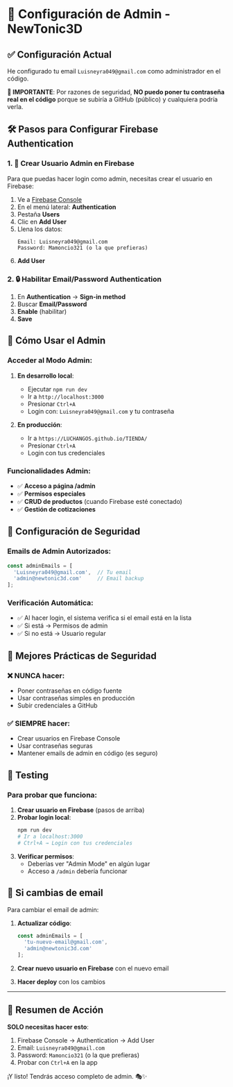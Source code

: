 # 🔐 Configuración de Admin - NewTonic3D

## ✅ Configuración Actual

He configurado tu email `Luisneyra049@gmail.com` como administrador en el código. 

**🚨 IMPORTANTE**: Por razones de seguridad, **NO puedo poner tu contraseña real en el código** porque se subiría a GitHub (público) y cualquiera podría verla.

## 🛠️ Pasos para Configurar Firebase Authentication

### 1. 📧 Crear Usuario Admin en Firebase

Para que puedas hacer login como admin, necesitas crear el usuario en Firebase:

1. Ve a [Firebase Console](https://console.firebase.google.com/project/tienda-de81e)
2. En el menú lateral: **Authentication**
3. Pestaña **Users**
4. Clic en **Add User**
5. Llena los datos:
   ```
   Email: Luisneyra049@gmail.com
   Password: Mamoncio321 (o la que prefieras)
   ```
6. **Add User**

### 2. 🔒 Habilitar Email/Password Authentication

1. En **Authentication** → **Sign-in method**
2. Buscar **Email/Password**
3. **Enable** (habilitar)
4. **Save**

## 🎯 Cómo Usar el Admin

### Acceder al Modo Admin:

1. **En desarrollo local**:
   - Ejecutar `npm run dev`
   - Ir a `http://localhost:3000`
   - Presionar `Ctrl+A`
   - Login con: `Luisneyra049@gmail.com` y tu contraseña

2. **En producción**:
   - Ir a `https://LUCHANGOS.github.io/TIENDA/`
   - Presionar `Ctrl+A`
   - Login con tus credenciales

### Funcionalidades Admin:

- ✅ **Acceso a página /admin**
- ✅ **Permisos especiales**
- ✅ **CRUD de productos** (cuando Firebase esté conectado)
- ✅ **Gestión de cotizaciones**

## 🔐 Configuración de Seguridad

### Emails de Admin Autorizados:

```typescript
const adminEmails = [
  'Luisneyra049@gmail.com',  // Tu email
  'admin@newtonic3d.com'     // Email backup
];
```

### Verificación Automática:

- ✅ Al hacer login, el sistema verifica si el email está en la lista
- ✅ Si está → Permisos de admin
- ✅ Si no está → Usuario regular

## 🚨 Mejores Prácticas de Seguridad

### ❌ NUNCA hacer:
- Poner contraseñas en código fuente
- Usar contraseñas simples en producción
- Subir credenciales a GitHub

### ✅ SIEMPRE hacer:
- Crear usuarios en Firebase Console
- Usar contraseñas seguras
- Mantener emails de admin en código (es seguro)

## 🧪 Testing

### Para probar que funciona:

1. **Crear usuario en Firebase** (pasos de arriba)
2. **Probar login local**:
   ```bash
   npm run dev
   # Ir a localhost:3000
   # Ctrl+A → Login con tus credenciales
   ```
3. **Verificar permisos**:
   - Deberías ver "Admin Mode" en algún lugar
   - Acceso a `/admin` debería funcionar

## 🔄 Si cambias de email

Para cambiar el email de admin:

1. **Actualizar código**:
   ```typescript
   const adminEmails = [
     'tu-nuevo-email@gmail.com',
     'admin@newtonic3d.com'
   ];
   ```

2. **Crear nuevo usuario en Firebase** con el nuevo email

3. **Hacer deploy** con los cambios

---

## 🎯 Resumen de Acción

**SOLO necesitas hacer esto**:

1. Firebase Console → Authentication → Add User
2. Email: `Luisneyra049@gmail.com`
3. Password: `Mamoncio321` (o la que prefieras)
4. Probar con `Ctrl+A` en la app

¡Y listo! Tendrás acceso completo de admin. 🎭✨
